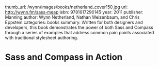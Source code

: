 thumb_url: /wynn/images/books/netherland_cover150.jpg
url: http://wynn.fm/sass-meap
isbn: 9781617290145
year: 2011
publisher: Manning
author: Wynn Netherland, Nathan Weizenbaum, and Chris Eppstein
categories: books
summary: Written for both designers and developers, this book demonstrates the power of both Sass and Compass through a series of examples that address common pain points associated with traditional stylesheet authoring.

# Sass and Compass in Action

